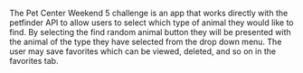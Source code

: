 The Pet Center Weekend 5 challenge is an app that works directly with the petfinder API to allow users to select which type of animal they would like to find. By selecting the find random animal button they will be presented with the animal of the type they have selected from the drop down menu. The user may save favorites which can be viewed, deleted, and so on in the favorites tab.
